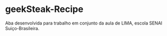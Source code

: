 # geekSteak-Recipe
Aba desenvolvida para trabalho em conjunto da aula de LIMA, escola SENAI Suiço-Brasileira.
